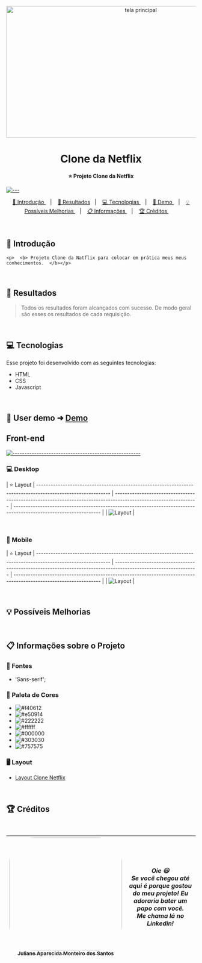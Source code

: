 <p align="center">
  <img src="https://github.com/JulianeMonteiro//Netflix-Clone/blob/main/img/readme.png" alt="tela principal" width="700" height="350" />
</p>

<h1 align="center"> Clone da Netflix </h1>

<p align="center">
  <b> ⭐ Projeto Clone da Netflix </b></br>
</p>

[![---](https://raw.githubusercontent.com/andreasbm/readme/master/assets/lines/colored.png)](#table-of-contents)

<p align="center">
  <a href="#Introdução"> 🧩 Introdução </a>&nbsp;&nbsp;&nbsp;|&nbsp;&nbsp;&nbsp;
  <a href="#Resultados"> 🚀 Resultados</a>&nbsp;&nbsp;&nbsp;|&nbsp;&nbsp;&nbsp;
  <a href="#Tecnologias"> 💻 Tecnologias </a>&nbsp;&nbsp;&nbsp;|&nbsp;&nbsp;&nbsp;
  <a href="#Demo"> 📲 Demo </a>&nbsp;&nbsp;&nbsp;|&nbsp;&nbsp;&nbsp;
  <a href="#Ideias">💡 Possíveis Melhorias </a>&nbsp;&nbsp;&nbsp;|&nbsp;&nbsp;&nbsp;
  <a href="#Informações">📋 Informações </a>&nbsp;&nbsp;&nbsp;|&nbsp;&nbsp;&nbsp;
  <a href="#Creditos"> 🏆 Créditos </a>&nbsp;&nbsp;&nbsp;&nbsp;&nbsp;&nbsp;
</p>

<br/>

<a id="Introdução"></a>

## 🧩 Introdução

    <p>  <b> Projeto Clone da Natflix para colocar em prática meus meus conhecimentos.  </b></p>

<br/>

<a id="Resultados"></a>

## 🚀 Resultados

> Todos os resultados foram alcançados com sucesso. De modo geral são esses os resultados de cada requisição.

<br/>

<a id="Tecnologias"></a>

## 💻 Tecnologias

Esse projeto foi desenvolvido com as seguintes tecnologias:

- HTML
- CSS
- Javascript

<br/>

<a id="Demo"></a>

## 📲 User demo ➜ [Demo](https://julianemonteiro.github.io/Netflix-Clone/)

## Front-end

</summary>

[![-----------------------------------------------------](https://raw.githubusercontent.com/andreasbm/readme/master/assets/lines/colored.png)](#table-of-contents)

### 💻 Desktop

| ⭐ Layout | ------------------------------------------------------------------------------------------------------------ | ---------------------------------------------------------------------------------------------------------------- | ------------------------------------------------------------------------------------------------------------------ |
| ![Layout](https://github.com/JulianeMonteiro//Netflix-Clone/blob/main/img/tela.png) |

<br />

### 📲 Mobile

| ⭐ Layout | ------------------------------------------------------------------------------------------------------------ | ---------------------------------------------------------------------------------------------------------------- | ------------------------------------------------------------------------------------------------------------------ |
| ![Layout](https://github.com/JulianeMonteiro//Netflix-Clone/blob/main/img/mobile.png) |

<br />

<a id="Ideias"></a>

## 💡 Possíveis Melhorias

<br />

<a id="Informações"></a>

## 📋 Informações sobre o Projeto

### 🔡 Fontes

- 'Sans-serif';
  <br />

### 🎨 Paleta de Cores

- ![#f40612](https://placehold.co/15x15/f40612/f40612.png)
- ![#e50914](https://placehold.co/15x15/e50914/e50914.png)
- ![#222222](https://placehold.co/15x15/222222/222222.png)
- ![#ffffff](https://placehold.co/15x15/ffffff/ffffff.png)
- ![#000000](https://placehold.co/15x15/000000/000000.png)
- ![#303030](https://placehold.co/15x15/303030/303030.png)
- ![#757575](https://placehold.co/15x15/757575/757575.png)
  <br />

### 🖥️ Layout

- [Layout Clone Netflix](https://www.figma.com/file/XXmaNgbSfzouQAlF77BB2H/Untitled?node-id=0-1&t=0CPb08uSa5UuDWhP-0)

<br />

<a id="Creditos"></a>

## 🏆 Créditos

<br />

<div >

| [<img src="https://avatars.githubusercontent.com/u/51388071?s=400&u=d9972902dc501a7cf903921900605fbcb22367c1&v=4" width=300 style="border-radius: 65px;" ><br><sub> Juliane Aparecida Monteiro dos Santos </sub>](https://www.linkedin.com/in/juliane-aparecida-monteiro-dos-santos/) | **_Oie 😃 <br /> Se você chegou até aqui é porque gostou do meu projeto! Eu adoraria bater um papo com você. <br /> Me chama lá no Linkedin!_** |
| ------------------------------------------------------------------------------------------------------------------------------------------------------------------------------------------------------------------------------------------------------------------------------------- | ----------------------------------------------------------------------------------------------------------------------------------------------- |

</div>
